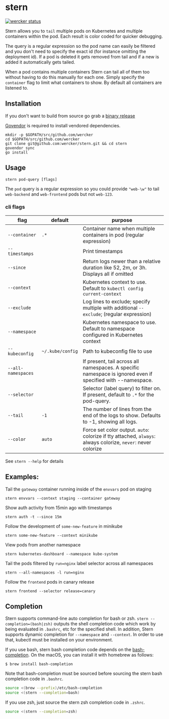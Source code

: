 # stern

[![wercker status](https://app.wercker.com/status/fb1ed340ffed75c22dc301c38ab0893c/s/master "wercker status")](https://app.wercker.com/project/byKey/fb1ed340ffed75c22dc301c38ab0893c)

Stern allows you to `tail` multiple pods on Kubernetes and multiple containers
within the pod. Each result is color coded for quicker debugging.

The query is a regular expression so the pod name can easily be filtered and
you don't need to specify the exact id (for instance omitting the deployment
id). If a pod is deleted it gets removed from tail and if a new is added it
automatically gets tailed.

When a pod contains multiple containers Stern can tail all of them too without
having to do this manually for each one. Simply specify the `container` flag to
limit what containers to show. By default all containers are listened to.

## Installation

If you don't want to build from source go grab a [binary release](https://github.com/wercker/stern/releases)

[Govendor](https://github.com/kardianos/govendor) is required to install vendored dependencies.

```
mkdir -p $GOPATH/src/github.com/wercker
cd $GOPATH/src/github.com/wercker
git clone git@github.com:wercker/stern.git && cd stern
govendor sync
go install
```

## Usage

```
stern pod-query [flags]
```

The `pod` query is a regular expression so you could provide `"web-\w"` to tail
`web-backend` and `web-frontend` pods but not `web-123`.

### cli flags

| flag               | default          | purpose                                                                                                      |
|--------------------|------------------|--------------------------------------------------------------------------------------------------------------|
| `--container`      | `.*`             | Container name when multiple containers in pod (regular expression)                                          |
| `--timestamps`     |                  | Print timestamps                                                                                             |
| `--since`          |                  | Return logs newer than a relative duration like 52, 2m, or 3h. Displays all if omitted                       |
| `--context`        |                  | Kubernetes context to use. Default to `kubectl config current-context`                                       |
| `--exclude`        |                  | Log lines to exclude; specify multiple with additional `--exclude`; (regular expression)                     |
| `--namespace`      |                  | Kubernetes namespace to use. Default to namespace configured in Kubernetes context                           |
| `--kubeconfig`     | `~/.kube/config` | Path to kubeconfig file to use                                                                               |
| `--all-namespaces` |                  | If present, tail across all namespaces. A specific namespace is ignored even if specified with --namespace.  |
| `--selector`       |                  | Selector (label query) to filter on. If present, default to `.*` for the pod-query.                          |
| `--tail`           | `-1`             | The number of lines from the end of the logs to show. Defaults to -1, showing all logs.                      |
| `--color`          | `auto`           | Force set color output. `auto`: colorize if tty attached, `always`: always colorize, `never`: never colorize |

See `stern --help` for details

## Examples:

Tail the `gateway` container running inside of the `envvars` pod on staging
```
stern envvars --context staging --container gateway
```

Show auth activity from 15min ago with timestamps
```
stern auth -t --since 15m
```

Follow the development of `some-new-feature` in minikube
```
stern some-new-feature --context minikube
```

View pods from another namespace
```
stern kubernetes-dashboard --namespace kube-system
```

Tail the pods filtered by `run=nginx` label selector across all namespaces
```
stern --all-namespaces -l run=nginx
```

Follow the `frontend` pods in canary release
```
stern frontend --selector release=canary
```

## Completion

Stern supports command-line auto completion for bash or zsh. `stern --completion=(bash|zsh)` outputs the shell completion code which work by being evaluated in `.bashrc`, etc for the specified shell. In addition, Stern supports dynamic completion for `--namespace` and `--context`. In order to use that, kubectl must be installed on your environment.

If you use bash, stern bash completion code depends on the [bash-completion](https://github.com/scop/bash-completion). On the macOS, you can install it with homebrew as follows:

```
$ brew install bash-completion
```

Note that bash-completion must be sourced before sourcing the stern bash completion code in `.bashrc`.

```sh
source <(brew --prefix)/etc/bash-completion
source <(stern --completion=bash)
```

If you use zsh, just source the stern zsh completion code in `.zshrc`.

```sh
source <(stern --completion=zsh)
```

